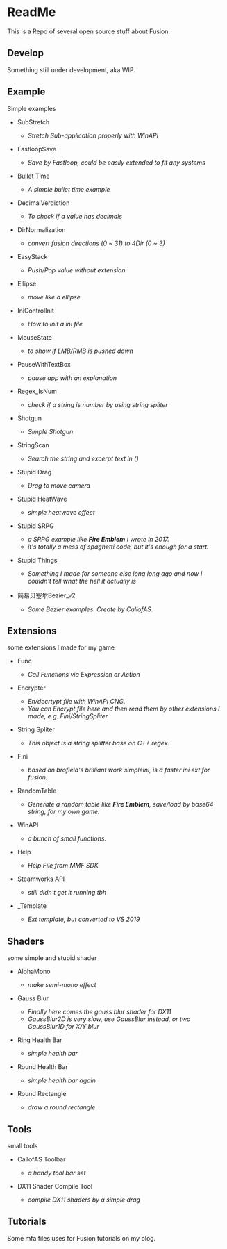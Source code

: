 # ReadMe

This is a Repo of several open source stuff about Fusion.

## Develop

Something still under development, aka WIP.

## Example

Simple examples

- SubStretch

  - _Stretch Sub-application properly with WinAPI_

- FastloopSave

  - _Save by Fastloop, could be easily extended to fit any systems_

- Bullet Time

  - _A simple bullet time example_

- DecimalVerdiction

  - _To check if a value has decimals_

- DirNormalization

  - _convert fusion directions (0 ~ 31) to 4Dir (0 ~ 3)_

- EasyStack

  - _Push/Pop value without extension_

- Ellipse

  - _move like a ellipse_

- IniControlInit

  - _How to init a ini file_

- MouseState

  - _to show if LMB/RMB is pushed down_

- PauseWithTextBox

  - _pause app with an explanation_

- Regex_IsNum

  - _check if a string is number by using string spliter_

- Shotgun

  - _Simple Shotgun_

- StringScan

  - _Search the string and excerpt text in ()_

- Stupid Drag

  - _Drag to move camera_

- Stupid HeatWave

  - _simple heatwave effect_

- Stupid SRPG

  - _a SRPG example like **Fire Emblem** I wrote in 2017._
  - _it's totally a mess of spaghetti code, but it's enough for a start._

- Stupid Things

  - _Something I made for someone else long long ago and now I couldn't tell what the hell it actually is_

- 简易贝塞尔Bezier_v2

  - _Some Bezier examples. Create by CallofAS._

## Extensions

some extensions I made for my game

- Func

  - _Call Functions via Expression or Action_

- Encrypter

  - _En/decrtypt file with WinAPI CNG._
  - _You can Encrypt file here and then read them by other extensions I made, e.g. Fini/StringSpliter_

- String Spliter

  - _This object is a string splitter base on C++ regex._

- Fini

  - _based on brofield's brilliant work simpleini, is a faster ini ext for fusion._

- RandomTable

  - _Generate a random table like **Fire Emblem**, save/load by base64 string, for my own game._

- WinAPI

  - _a bunch of small functions._

- Help

  - _Help File from MMF SDK_

- Steamworks API

  - _still didn't get it running tbh_

- _Template

  - _Ext template, but converted to VS 2019_

## Shaders

some simple and stupid shader

- AlphaMono

  - _make semi-mono effect_

- Gauss Blur

  - _Finally here comes the gauss blur shader for DX11_
  - _GaussBlur2D is very slow, use GaussBlur instead, or two GaussBlur1D for X/Y blur_

- Ring Health Bar

  - _simple health bar_

- Round Health Bar

  - _simple health bar again_

- Round Rectangle

  - _draw a round rectangle_

## Tools

small tools

- CallofAS Toolbar

  - _a handy tool bar set_

- DX11 Shader Compile Tool

  - _compile DX11 shaders by a simple drag_

## Tutorials

Some mfa files uses for Fusion tutorials on my blog.
